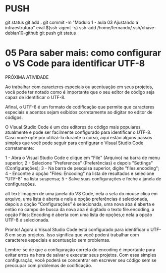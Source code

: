 
# ###################################################################################################################################################################
# ###################################################################################################################################################################
# PUSH

git status
git add .
git commit -m "Modulo 1 - aula 03 Ajustando a infraestrutura"
eval $(ssh-agent -s)
ssh-add /home/fernando/.ssh/chave-debian10-github
git push
git status





# ###################################################################################################################################################################
# ###################################################################################################################################################################
# 05 Para saber mais: como configurar o VS Code para identificar UTF-8

PRÓXIMA ATIVIDADE

Ao trabalhar com caracteres especiais ou acentuação em seus projetos, você pode ter notado como é importante que o seu editor de código seja capaz de identificar o UTF-8.

Afinal, o UTF-8 é um formato de codificação que permite que caracteres especiais e acentos sejam exibidos corretamente ao digitar no editor de códigos.

O Visual Studio Code é um dos editores de código mais populares atualmente e pode ser facilmente configurado para identificar o UTF-8. Caso você opte por utilizá-lo durante o curso, aqui estão alguns passos simples que você pode seguir para configurar o Visual Studio Code corretamente:

1 - Abra o Visual Studio Code e clique em "File" (Arquivo) na barra de menu superior; 2 - Selecione "Preferences" (Preferências) e depois "Settings" (Configurações); 3 - Na barra de pesquisa superior, digite "files.encoding"; 4 - Encontre a opção "Files: Encoding" na lista de resultados e selecione "UTF-8" na lista suspensa; 5 - Salve suas configurações e feche a janela de configurações.

alt text: imagem de uma janela do VS Code, nela a seta do mouse clica em arquivo, uma lista é aberta e nela a opção preferências é selecionada, depois a opção “Configurações” é selecionada, uma nova aba é aberta e então no campo de busca da nova aba é digitado o texto file.encoding, a opção Files: Encoding é aberta com uma lista de opções,e nela a opção UTF-8 é selecionada.

Pronto! Agora o Visual Studio Code está configurado para identificar o UTF-8 em seus projetos. Isso significa que você poderá trabalhar com caracteres especiais e acentuação sem problemas.

Lembre-se de que a configuração correta do encoding é importante para evitar erros na hora de salvar e executar seus projetos. Com essa simples configuração, você poderá se concentrar em escrever seu código sem se preocupar com problemas de codificação.
